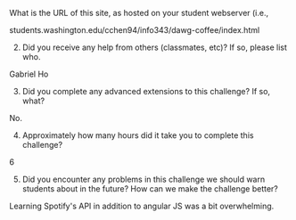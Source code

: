 What is the URL of this site, as hosted on your student webserver (i.e.,

students.washington.edu/cchen94/info343/dawg-coffee/index.html 

2. Did you receive any help from others (classmates, etc)? If so, please list who.

Gabriel Ho

3. Did you complete any advanced extensions to this challenge? If so, what?

No.

4. Approximately how many hours did it take you to complete this challenge?

6

5. Did you encounter any problems in this challenge we should warn students about in the future? How can we make the challenge better?

Learning Spotify's API in addition to angular JS was a bit overwhelming.